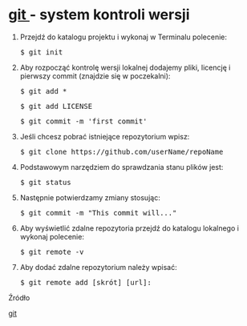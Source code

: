 <h1>
  <a href="https://git-scm.com/">
    git
  </a>
   - system kontroli wersji
</h1>

<ol>
  <li>
    Przejdź do katalogu projektu i wykonaj w Terminalu polecenie:
    <pre>$ git init</pre>
  </li>
  <li>
    Aby rozpocząć kontrolę wersji lokalnej dodajemy pliki, licencję i pierwszy commit (znajdzie się w poczekalni):
    <pre>$ git add *</pre>
    <pre>$ git add LICENSE</pre>
    <pre>$ git commit -m 'first commit'</pre>
  </li>
  <li>
    Jeśli chcesz pobrać istniejące repozytorium wpisz:
  <pre>$ git clone https://github.com/userName/repoName</pre>
  </li>
  <li>
    Podstawowym narzędziem do sprawdzania stanu plików jest:
    <pre>$ git status</pre>
  </li>
  <li>
    Następnie potwierdzamy zmiany stosując:
    <pre>$ git commit -m "This commit will..."</pre>
  </li>
  <li>
    Aby wyświetlić zdalne repozytoria przejdź do katalogu lokalnego i wykonaj polecenie:
    <pre>$ git remote -v</pre>
  </li>
  <li>
    Aby dodać zdalne repozytorium należy wpisać:
    <pre>$ git remote add [skrót] [url]:</pre>
  </li>
</ol>

<footer>
  <p>Źródło</p>
  <a href="https://git-scm.com/">
    git
  </a>
</footer>
